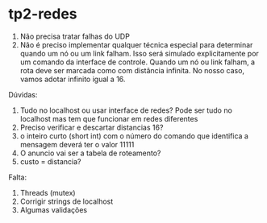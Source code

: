 # tp2-redes

1. Não precisa tratar falhas do UDP
2. Não é preciso implementar qualquer técnica especial para determinar quando um nó ou um link falham. Isso será simulado explicitamente por um comando da interface de controle. Quando um nó ou link falham, a rota deve ser marcada como com distância infinita. No nosso caso, vamos adotar infinito igual a 16.



Dúvidas:
1. Tudo no localhost ou usar interface de redes? Pode ser tudo no localhost mas tem que funcionar em redes diferentes
2. Preciso verificar e descartar distancias 16?
3. o inteiro curto (short int) com o número do comando que identifica a mensagem deverá ter o valor 11111
4. O anuncio vai ser a tabela de roteamento?
5. custo = distancia?

Falta:
1. Threads (mutex)
2. Corrigir strings de localhost
3. Algumas validações